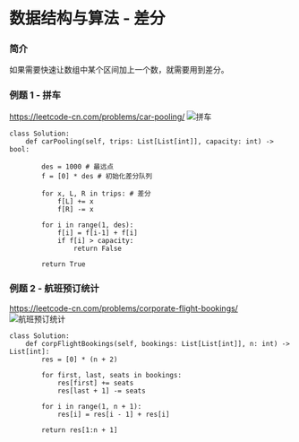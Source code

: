 # 数据结构与算法 - 差分


### 简介
如果需要快速让数组中某个区间加上一个数，就需要用到差分。

### 例题 1 - 拼车
<https://leetcode-cn.com/problems/car-pooling/>
![拼车](拼车.png "拼车")
```
class Solution:
    def carPooling(self, trips: List[List[int]], capacity: int) -> bool:
        
        des = 1000 # 最远点
        f = [0] * des # 初始化差分队列

        for x, L, R in trips: # 差分
            f[L] += x
            f[R] -= x

        for i in range(1, des):
            f[i] = f[i-1] + f[i]
            if f[i] > capacity:
                return False
        
        return True
```

### 例题 2 - 航班预订统计
<https://leetcode-cn.com/problems/corporate-flight-bookings/>
![航班预订统计](航班预订统计.png "航班预订统计")
```
class Solution:
    def corpFlightBookings(self, bookings: List[List[int]], n: int) -> List[int]:
        res = [0] * (n + 2)

        for first, last, seats in bookings:
            res[first] += seats
            res[last + 1] -= seats

        for i in range(1, n + 1):
            res[i] = res[i - 1] + res[i]

        return res[1:n + 1]
```
